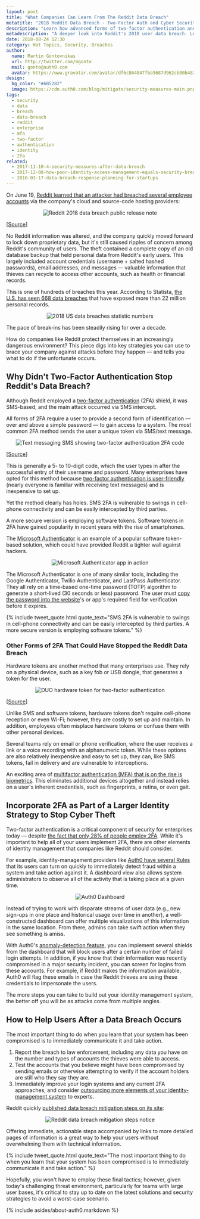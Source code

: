 ```yaml
---
layout: post
title: "What Companies Can Learn From The Reddit Data Breach"
metatitle: "2018 Reddit Data Breach - Two-Factor Auth and Cyber Security"
description: "Learn how advanced forms of two-factor authentication and identity management can prevent data breaches."
metadescription: "A deeper look into Reddit's 2018 user data breach. Learn how advanced forms of two-factor authentication 2FA, alongside features like anomaly-detection can prevent data breaches."
date: 2018-08-24 12:30
category: Hot Topics, Security, Breaches
author:
  name: Martin Gontovnikas
  url: http://twitter.com/mgonto
  mail: gonto@auth0.com
  avatar: https://www.gravatar.com/avatar/df6c864847fba9687d962cb80b482764??s=60
design:
  bg_color: "#6B5282"
  image: https://cdn.auth0.com/blog/mitigate/security-measures-main.png
tags:
  - security
  - data
  - breach
  - data-breach
  - reddit
  - enterprise
  - mfa
  - two-factor
  - authentication
  - identity
  - 2fa
related:
  - 2017-11-10-4-security-measures-after-data-breach
  - 2017-12-08-how-poor-identity-access-management-equals-security-breaches
  - 2016-03-17-data-breach-response-planning-for-startups
---
```


On June 19, [Reddit learned that an attacker had breached several employee accounts](https://www.reddit.com/r/announcements/comments/93qnm5/we_had_a_security_incident_heres_what_you_need_to/?st=jkk18vb3&sh=ad92bacb) via the company's cloud and source-code hosting providers:

<p style="text-align: center;">
  <img src="https://cdn.auth0.com/blog/what-companies-can-learn-from-the-reddit-data-breach/reddit-data-breach-release-note.png" alt="Reddit 2018 data breach public release note">
</p>

[[Source](https://www.reddit.com/r/announcements/comments/93qnm5/we_had_a_security_incident_heres_what_you_need_to/?st=jkk18vb3&sh=ad92bacb)]

No Reddit information was altered, and the company quickly moved forward to lock down proprietary data, but it's still caused ripples of concern among Reddit's community of users. The theft contained a complete copy of an old database backup that held personal data from Reddit's early users. This largely included account credentials (username + salted hashed passwords), email addresses, and messages — valuable information that thieves can recycle to access other accounts, such as health or financial records.

This is one of hundreds of breaches this year. According to Statista, [the U.S. has seen 668 data breaches](https://www.statista.com/statistics/273550/data-breaches-recorded-in-the-united-states-by-number-of-breaches-and-records-exposed/) that have exposed more than 22 million personal records.

<p style="text-align: center;">
  <img src="https://cdn.auth0.com/blog/what-companies-can-learn-from-the-reddit-data-breach/2018-us-data-breaches-by-the-numbers" alt="2018 US data breaches statistic numbers">
</p>

The pace of break-ins has been steadily rising for over a decade.

How do companies like Reddit protect themselves in an increasingly dangerous environment? This piece digs into key strategies you can use to brace your company against attacks before they happen — and tells you what to do if the unfortunate occurs.

## Why Didn't Two-Factor Authentication Stop Reddit's Data Breach?

Although Reddit employed a [two-factor authentication](https://auth0.com/learn/two-factor-authentication/) (2FA) shield, it was SMS-based, and the main attack occurred via SMS intercept.

All forms of 2FA require a user to provide a second form of identification — over and above a simple password — to gain access to a system. The most common 2FA method sends the user a unique token via SMS/text message.

<p style="text-align: center;">
  <img src="https://cdn.auth0.com/blog/what-companies-can-learn-from-the-reddit-data-breach/text-message-two-factor-authentication-code.jpg" alt="Text messaging SMS showing two-factor authentication 2FA code">
</p>

[[Source](https://spriv.com/automated-two-factor-authentication/)]

This is generally a 5- to 10-digit code, which the user types in after the successful entry of their username and password. Many enterprises have opted for this method because [two-factor authentication is user-friendly](https://www.appcues.com/blog/privacy-conscious-consumer) (nearly everyone is familiar with receiving text messages) and is inexpensive to set up.

Yet the method clearly has holes. SMS 2FA is vulnerable to swings in cell-phone connectivity and can be easily intercepted by third parties.

A more secure version is employing software tokens. Software tokens in 2FA have gained popularity in recent years with the rise of smartphones.

The [Microsoft Authenticator](https://docs.microsoft.com/en-us/azure/multi-factor-authentication/end-user/microsoft-authenticator-app-how-to) is an example of a popular software token-based solution, which could have provided Reddit a tighter wall against hackers.

<p style="text-align: center;">
  <img src="https://cdn.auth0.com/blog/what-companies-can-learn-from-the-reddit-data-breach/microsoft-authenticator.png" alt="Microsoft Authenticator app in action">
</p>

The Microsoft Authenticator is one of many similar tools, including the Google Authenticator, Twilio Authenticator, and LastPass Authenticator. They all rely on a time-based one-time password (TOTP) algorithm to generate a short-lived (30 seconds or less) password. The user must [copy the password into the website](https://uk.godaddy.com/blog/how-to-avoid-web-design-mistakes-that-could-sabotage-your-business/)'s or app's required field for verification before it expires.

{% include tweet_quote.html quote_text="SMS 2FA is vulnerable to swings in cell-phone connectivity and can be easily intercepted by third parties. A more secure version is employing software tokens." %}

### Other Forms of 2FA That Could Have Stopped the Reddit Data Breach

Hardware tokens are another method that many enterprises use. They rely on a physical device, such as a key fob or USB dongle, that generates a token for the user.

<p style="text-align: center;">
  <img src="https://cdn.auth0.com/blog/what-companies-can-learn-from-the-reddit-data-breach/duo-hardware-authentication-token.png" alt="DUO hardware token for two-factor authentication">
</p>

[[Source](https://guide.duo.com/tokens)]

Unlike SMS and software tokens, hardware tokens don't require cell-phone reception or even Wi-Fi; however, they are costly to set up and maintain. In addition, employees often misplace hardware tokens or confuse them with other personal devices.

Several teams rely on email or phone verification, where the user receives a link or a voice recording with an alphanumeric token. While these options are also relatively inexpensive and easy to set up, they can, like SMS tokens, fail in delivery and are vulnerable to interceptions.

An exciting area of [multifactor authentication (MFA) that is on the rise is biometrics](https://auth0.com/blog/identity-as-a-service-in-2018/). This eliminates additional devices altogether and instead relies on a user's inherent credentials, such as fingerprints, a retina, or even gait.

## Incorporate 2FA as Part of a Larger Identity Strategy to Stop Cyber Theft

Two-factor authentication is a critical component of security for enterprises today — despite [the fact that only 28% of people employ 2FA](http://fortune.com/2017/11/07/cybersecurity-2fa-two-factor-authentication/). While it's important to help all of your users implement 2FA, there are other elements of identity management that companies like Reddit should consider.

For example, identity-management providers like [Auth0 have several Rules](https://auth0.com/docs/rules/current) that its users can turn on quickly to immediately detect fraud within a system and take action against it. A dashboard view also allows system administrators to observe all of the activity that is taking place at a given time.

<p style="text-align: center;">
  <img src="https://cdn.auth0.com/blog/what-companies-can-learn-from-the-reddit-data-breach/auth0-dashboard.jpg" alt="Auth0 Dashboard">
</p>

Instead of trying to work with disparate streams of user data (e.g., new sign-ups in one place and historical usage over time in another), a well-constructed dashboard can offer multiple visualizations of this information in the same location. From there, admins can take swift action when they see something is amiss.

With Auth0's [anomaly-detection feature](https://auth0.com/docs/anomaly-detection), you can implement several shields from the dashboard that will block users after a certain number of failed login attempts. In addition, if you know that their information was recently compromised in a major security incident, you can screen for logins from these accounts. For example, if Reddit makes the information available, Auth0 will flag these emails in case the Reddit thieves are using these credentials to impersonate the users.

The more steps you can take to build out your identity management system, the better off you will be as attacks come from multiple angles.

## How to Help Users After a Data Breach Occurs

The most important thing to do when you learn that your system has been compromised is to immediately communicate it and take action.

1.  Report the breach to law enforcement, including any data you have on the number and types of accounts the thieves were able to access.
2.  Test the accounts that you believe might have been compromised by sending emails or otherwise attempting to verify if the account holders are still who they say they are.
3.  Immediately improve your login systems and any current 2FA approaches, and consider [outsourcing more elements of your identity-management system](https://auth0.com/b2e-identity-management-for-employees) to experts.

Reddit quickly [published data breach mitigation steps on its site](https://www.reddit.com/r/announcements/comments/93qnm5/we_had_a_security_incident_heres_what_you_need_to/?st=jkk18vb3&sh=ad92bacb):

<p style="text-align: center;">
  <img src="https://cdn.auth0.com/blog/what-companies-can-learn-from-the-reddit-data-breach/reddit-data-breach-mitigation-steps-notice.png" alt="Reddit data breach mitigation steps notice">
</p>

Offering immediate, actionable steps accompanied by links to more detailed pages of information is a great way to help your users without overwhelming them with technical information.

{% include tweet_quote.html quote_text="The most important thing to do when you learn that your system has been compromised is to immediately communicate it and take action." %}

Hopefully, you won't have to employ these final tactics; however, given today's challenging threat environment, particularly for teams with large user bases, it's critical to stay up to date on the latest solutions and security strategies to avoid a worst-case scenario.

{% include asides/about-auth0.markdown %}
